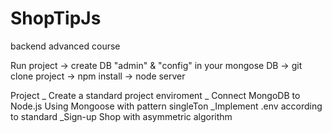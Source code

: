 # ShopTipJs
backend advanced course

Run project
-> create DB "admin" & "config" in your mongose DB 
-> git clone project
-> npm install
-> node server

Project 
_ Create a standard project enviroment 
_ Connect MongoDB to Node.js Using Mongoose with pattern singleTon
_Implement .env according to standard 
_Sign-up Shop with asymmetric algorithm
